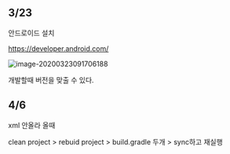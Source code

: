 ## 3/23

안드로이드 설치

https://developer.android.com/

![image-20200323091706188](C:\Users\student\AppData\Roaming\Typora\typora-user-images\image-20200323091706188.png)

개발할때 버전을 맞출 수 있다.



## 4/6

xml  안올라 올때

clean project  > rebuid project > build.gradle 두개 > sync하고 재실행